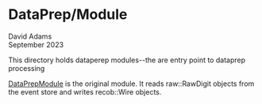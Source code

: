 # DataPrep/Module
David Adams  
September 2023

This directory holds dataperep modules--the are entry point to dataprep processing

[DataPrepModule](DataPrepModule_module.cc) is the original module. It reads raw::RawDigit objects from the event store and writes recob::Wire objects.

